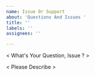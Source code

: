```yaml
---
name: Issue Or Support
about: 'Questions And Issues '
title: ''
labels: ''
assignees: ''

---
```


< What's Your Question, Issue ? >

< Please Describe >


<!-- Attach Something -->

